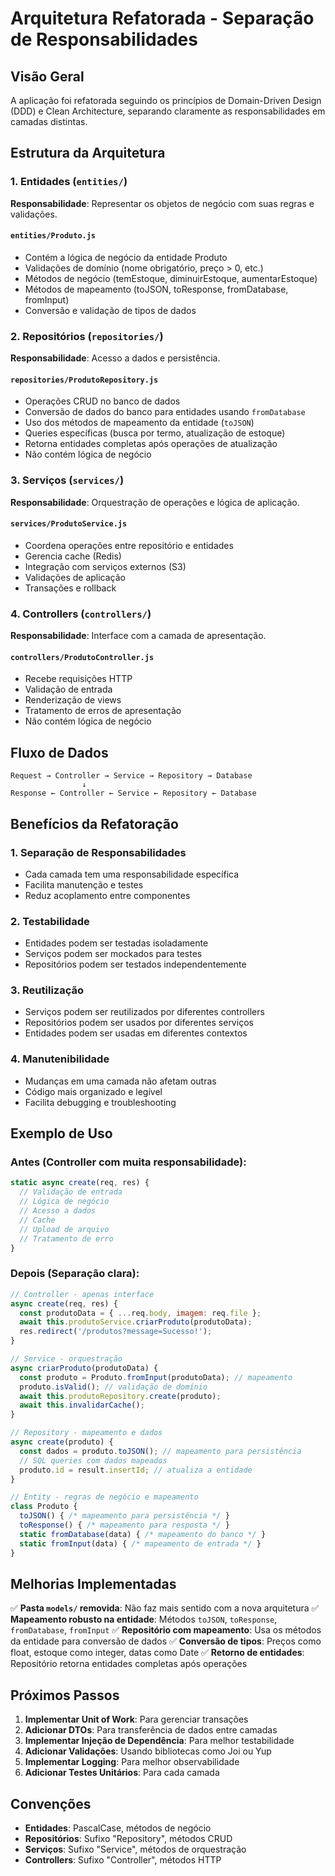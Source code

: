 # Arquitetura Refatorada - Separação de Responsabilidades

## Visão Geral

A aplicação foi refatorada seguindo os princípios de Domain-Driven Design (DDD) e Clean Architecture, separando claramente as responsabilidades em camadas distintas.

## Estrutura da Arquitetura

### 1. Entidades (`entities/`)
**Responsabilidade**: Representar os objetos de negócio com suas regras e validações.

#### `entities/Produto.js`
- Contém a lógica de negócio da entidade Produto
- Validações de domínio (nome obrigatório, preço > 0, etc.)
- Métodos de negócio (temEstoque, diminuirEstoque, aumentarEstoque)
- Métodos de mapeamento (toJSON, toResponse, fromDatabase, fromInput)
- Conversão e validação de tipos de dados

### 2. Repositórios (`repositories/`)
**Responsabilidade**: Acesso a dados e persistência.

#### `repositories/ProdutoRepository.js`
- Operações CRUD no banco de dados
- Conversão de dados do banco para entidades usando `fromDatabase`
- Uso dos métodos de mapeamento da entidade (`toJSON`)
- Queries específicas (busca por termo, atualização de estoque)
- Retorna entidades completas após operações de atualização
- Não contém lógica de negócio

### 3. Serviços (`services/`)
**Responsabilidade**: Orquestração de operações e lógica de aplicação.

#### `services/ProdutoService.js`
- Coordena operações entre repositório e entidades
- Gerencia cache (Redis)
- Integração com serviços externos (S3)
- Validações de aplicação
- Transações e rollback

### 4. Controllers (`controllers/`)
**Responsabilidade**: Interface com a camada de apresentação.

#### `controllers/ProdutoController.js`
- Recebe requisições HTTP
- Validação de entrada
- Renderização de views
- Tratamento de erros de apresentação
- Não contém lógica de negócio

## Fluxo de Dados

```
Request → Controller → Service → Repository → Database
                ↓
Response ← Controller ← Service ← Repository ← Database
```

## Benefícios da Refatoração

### 1. Separação de Responsabilidades
- Cada camada tem uma responsabilidade específica
- Facilita manutenção e testes
- Reduz acoplamento entre componentes

### 2. Testabilidade
- Entidades podem ser testadas isoladamente
- Serviços podem ser mockados para testes
- Repositórios podem ser testados independentemente

### 3. Reutilização
- Serviços podem ser reutilizados por diferentes controllers
- Repositórios podem ser usados por diferentes serviços
- Entidades podem ser usadas em diferentes contextos

### 4. Manutenibilidade
- Mudanças em uma camada não afetam outras
- Código mais organizado e legível
- Facilita debugging e troubleshooting

## Exemplo de Uso

### Antes (Controller com muita responsabilidade):
```javascript
static async create(req, res) {
  // Validação de entrada
  // Lógica de negócio
  // Acesso a dados
  // Cache
  // Upload de arquivo
  // Tratamento de erro
}
```

### Depois (Separação clara):
```javascript
// Controller - apenas interface
async create(req, res) {
  const produtoData = { ...req.body, imagem: req.file };
  await this.produtoService.criarProduto(produtoData);
  res.redirect('/produtos?message=Sucesso!');
}

// Service - orquestração
async criarProduto(produtoData) {
  const produto = Produto.fromInput(produtoData); // mapeamento
  produto.isValid(); // validação de domínio
  await this.produtoRepository.create(produto);
  await this.invalidarCache();
}

// Repository - mapeamento e dados
async create(produto) {
  const dados = produto.toJSON(); // mapeamento para persistência
  // SQL queries com dados mapeados
  produto.id = result.insertId; // atualiza a entidade
}

// Entity - regras de negócio e mapeamento
class Produto {
  toJSON() { /* mapeamento para persistência */ }
  toResponse() { /* mapeamento para resposta */ }
  static fromDatabase(data) { /* mapeamento do banco */ }
  static fromInput(data) { /* mapeamento de entrada */ }
}
```

## Melhorias Implementadas

✅ **Pasta `models/` removida**: Não faz mais sentido com a nova arquitetura
✅ **Mapeamento robusto na entidade**: Métodos `toJSON`, `toResponse`, `fromDatabase`, `fromInput`
✅ **Repositório com mapeamento**: Usa os métodos da entidade para conversão de dados
✅ **Conversão de tipos**: Preços como float, estoque como integer, datas como Date
✅ **Retorno de entidades**: Repositório retorna entidades completas após operações

## Próximos Passos

1. **Implementar Unit of Work**: Para gerenciar transações
2. **Adicionar DTOs**: Para transferência de dados entre camadas
3. **Implementar Injeção de Dependência**: Para melhor testabilidade
4. **Adicionar Validações**: Usando bibliotecas como Joi ou Yup
5. **Implementar Logging**: Para melhor observabilidade
6. **Adicionar Testes Unitários**: Para cada camada

## Convenções

- **Entidades**: PascalCase, métodos de negócio
- **Repositórios**: Sufixo "Repository", métodos CRUD
- **Serviços**: Sufixo "Service", métodos de orquestração
- **Controllers**: Sufixo "Controller", métodos HTTP 